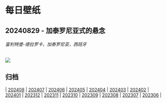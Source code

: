 # 每日壁纸

## 20240829 - 加泰罗尼亚式的悬念

###### 富利特堡-德拉罗卡，加泰罗尼亚，西班牙

![](https://www.bing.com/th?id=OHR.CastellfollitSpain_ZH-CN2990517626_UHD.jpg)

## 归档

| [202408](/202408/README.md)
| [202407](/202407/README.md)
| [202406](/202406/README.md)
| [202405](/202405/README.md)
| [202404](/202404/README.md)
| [202403](/202403/README.md)
| [202402](/202402/README.md)
| [202401](/202401/README.md)
| [202312](/202312/README.md)
| [202311](/202311/README.md)
| [202310](/202310/README.md)
| [202309](/202309/README.md)
| [202308](/202308/README.md)
| [202307](/202307/README.md)
| [202306](/202306/README.md)
|